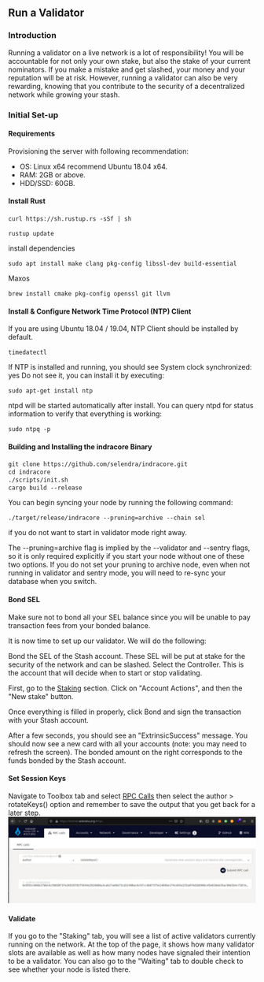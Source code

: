 ## Run a Validator
### Introduction

Running a validator on a live network is a lot of responsibility! You will be accountable for not only your own stake, but also the stake of your current nominators. If you make a mistake and get slashed, your money and your reputation will be at risk. However, running a validator can also be very rewarding, knowing that you contribute to the security of a decentralized network while growing your stash.

### Initial Set-up
#### Requirements
Provisioning the server with following recommendation:

* OS: Linux x64 recommend Ubuntu 18.04 x64.
* RAM: 2GB or above.
* HDD/SSD: 60GB.

#### Install Rust

```
curl https://sh.rustup.rs -sSf | sh

```
```
rustup update
```
install dependencies
```
sudo apt install make clang pkg-config libssl-dev build-essential
```
Maxos 
```
brew install cmake pkg-config openssl git llvm
```

#### Install & Configure Network Time Protocol (NTP) Client
If you are using Ubuntu 18.04 / 19.04, NTP Client should be installed by default.
```
timedatectl
```
If NTP is installed and running, you should see System clock synchronized: yes
Do not see it, you can install it by executing:
```
sudo apt-get install ntp
```
ntpd will be started automatically after install. You can query ntpd for status information to verify that everything is working:
```
sudo ntpq -p
```

#### Building and Installing the indracore Binary

```
git clone https://github.com/selendra/indracore.git
cd indracore
./scripts/init.sh
cargo build --release
```
You can begin syncing your node by running the following command:
```
./target/release/indracore --pruning=archive --chain sel
```
if you do not want to start in validator mode right away.

The --pruning=archive flag is implied by the --validator and --sentry flags, so it is only required explicitly if you start your node without one of these two options. If you do not set your pruning to archive node, even when not running in validator and sentry mode, you will need to re-sync your database when you switch.

#### Bond SEL
Make sure not to bond all your SEL balance since you will be unable to pay transaction fees from your bonded balance.

It is now time to set up our validator. We will do the following:

Bond the SEL of the Stash account. These SEL will be put at stake for the security of the network and can be slashed.
Select the Controller. This is the account that will decide when to start or stop validating.

First, go to the [Staking](https://testnet.selendra.org/#/staking) section. Click on "Account Actions", and then the "New stake" button.

Once everything is filled in properly, click Bond and sign the transaction with your Stash account.

After a few seconds, you should see an "ExtrinsicSuccess" message. You should now see a new card with all your accounts (note: you may need to refresh the screen). The bonded amount on the right corresponds to the funds bonded by the Stash account.

#### Set Session Keys

Navigate to Toolbox tab and select [RPC Calls](https://testnet.selendra.org/#/rpc) then select the author > rotateKeys() option and remember to save the output that you get back for a later step.
![Session Keys](../assets/author_rotateKeys.png "Session Keys")

#### Validate
If you go to the "Staking" tab, you will see a list of active validators currently running on the network. At the top of the page, it shows how many validator slots are available as well as how many nodes have signaled their intention to be a validator. You can also go to the "Waiting" tab to double check to see whether your node is listed there.